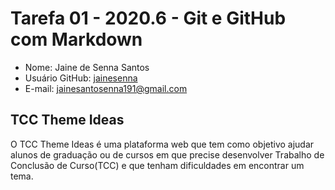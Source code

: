 # Tarefa 01 - 2020.6 - Git e GitHub com Markdown

- Nome: Jaine de Senna Santos
- Usuário GitHub: [jainesenna](https://github.com/jainesenna)
- E-mail: <jainesantosenna191@gmail.com>

## TCC Theme Ideas

O TCC Theme Ideas é uma plataforma web que tem como objetivo ajudar alunos de graduação ou de cursos em que precise desenvolver Trabalho de Conclusão de Curso(TCC) e que tenham dificuldades em encontrar um tema. 




